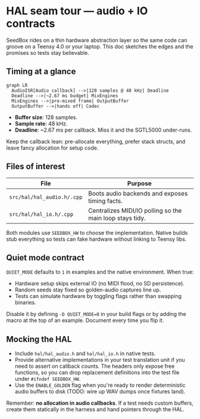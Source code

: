 # HAL seam tour — audio + IO contracts

SeedBox rides on a thin hardware abstraction layer so the same code can groove
on a Teensy 4.0 or your laptop. This doc sketches the edges and the promises
so tests stay believable.

## Timing at a glance

```mermaid
graph LR
  AudioISR[Audio callback] -->|128 samples @ 48 kHz| Deadline
  Deadline -->|~2.67 ms budget| MixEngines
  MixEngines -->|pre-mixed frame| OutputBuffer
  OutputBuffer -->|hands off| Codec
```

- **Buffer size**: 128 samples.
- **Sample rate**: 48 kHz.
- **Deadline**: ~2.67 ms per callback. Miss it and the SGTL5000 under-runs.

Keep the callback lean: pre-allocate everything, prefer stack structs, and leave
fancy allocation for setup code.

## Files of interest

| File | Purpose |
| ---- | ------- |
| `src/hal/hal_audio.h/.cpp` | Boots audio backends and exposes timing facts. |
| `src/hal/hal_io.h/.cpp` | Centralizes MIDI/IO polling so the main loop stays tidy. |

Both modules use `SEEDBOX_HW` to choose the implementation. Native builds stub
everything so tests can fake hardware without linking to Teensy libs.

## Quiet mode contract

`QUIET_MODE` defaults to `1` in examples and the native environment. When true:

- Hardware setup skips external IO (no MIDI flood, no SD persistence).
- Random seeds stay fixed so golden-audio captures line up.
- Tests can simulate hardware by toggling flags rather than swapping binaries.

Disable it by defining `-D QUIET_MODE=0` in your build flags or by adding the
macro at the top of an example. Document every time you flip it.

## Mocking the HAL

- Include `hal/hal_audio.h` and `hal/hal_io.h` in native tests.
- Provide alternative implementations in your test translation unit if you need
  to assert on callback counts. The headers only expose free functions, so you
  can drop replacement definitions into the test file under `#ifndef SEEDBOX_HW`.
- Use the `ENABLE_GOLDEN` flag when you're ready to render deterministic audio
  buffers to disk (TODO: wire up WAV dumps once fixtures land).

Remember: **no allocation in audio callbacks**. If a test needs custom buffers,
create them statically in the harness and hand pointers through the HAL.
